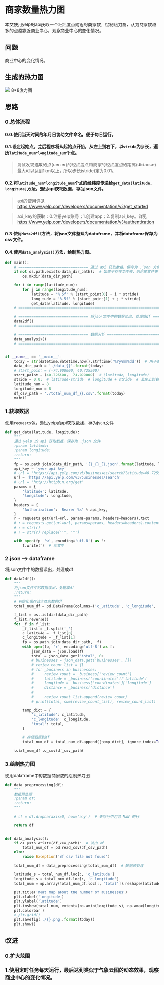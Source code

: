 # 商家数量热力图
本文使用yelp的api获取一个经纬度点附近的商家数，绘制热力图，认为商家数越多的点越靠近商业中心，观察商业中心的变化情况。
## 问题
商业中心的变化情况。
## 生成的热力图
[![](2019y10m07d.png)](2019y10m07d.png "2019y10m07d")
8*8热力图
## 思路
### 0.总体流程
#### 0.0.使用当天时间的年月日协助文件命名，便于每日运行。
#### 0.1.设定起始点，之后程序将从起始点开始，从左上到右下，以`stride`为步长，遍历`latitude_num*longitude_num`个点。
> 测试发现选取的点(center)的经纬度点和商家的经纬度点的距离(distance)最大可以达到1km以上，所以步长(stride)定为0.01。
#### 0.2.将`latitude_num*longitude_num`个点的经纬度传递给`get_data(latitude, longitude)`方法，通过api获取数据，存为json文件。
> api的使用详见 https://www.yelp.com/developers/documentation/v3/get_started

> api_key的获取：0.注册yelp账号；1.创建app；2.复制api_key。详见 https://www.yelp.com/developers/documentation/v3/authentication
#### 0.3.使用`data2df()`方法，将json文件整理为dataframe，并将dataframe保存为csv文件。
#### 0.4.使用`data_analysis()`方法，绘制热力图。
```python
def main():
    # ================================ 通过 api 获取数据，保存为 .json 文件 ================================
    if not os.path.exists(data_dir_path):  # 如果不存在文件夹，则创建文件夹
        os.mkdir(data_dir_path)

    for i in range(latitude_num):
        for j in range(longitude_num):
            latitude = '%.5f' % (start_point[0] - i * stride)
            longitude = '%.5f' % (start_point[1] + j * stride)
            get_data(latitude, longitude)
    # ======================================================================================================

    # ================================ 将json文件中的数据读出，处理成df ================================
    data2df()
    # ==================================================================================================

    # ================================ 数据分析 ================================
    data_analysis()
    # ==========================================================================


if __name__ == '__main__':
    today = str(datetime.datetime.now().strftime('%Yy%mm%dd'))  # 用于命名
    data_dir_path = './data_{}'.format(today)
    # start_point = (-74.000000, 40.725500)
    start_point = (40.725500, -74.000000)  # (latitude, longitude)
    stride = 0.01  # latitude-stride  # longitude + stride  # 从左上到右下
    latitude_num = 8
    longitude_num = 8
    df_csv_path = './total_num_df_{}.csv'.format(today)
    main()
```
### 1.获取数据
使用`requests`包，通过yelp的api获取数据，存为json文件
```python
def get_data(latitude, longitude):
    """
    通过 yelp 的 api 获取数据，保存为 .json 文件
    :param latitude:
    :param longitude:
    :return:
    """
    fp = os.path.join(data_dir_path, '{}_{}_{}.json'.format(latitude, longitude, str(int(time.time()))))  # json文件存储路径
    api_key = 'your api key'
    # url = 'https://api.yelp.com/v3/businesses/search?latitude=40.725500&longitude=-74.000000'
    url = 'https://api.yelp.com/v3/businesses/search'
    # url = 'http://httpbin.org/get'
    params = {
        'latitude': latitude,
        'longitude': longitude,
    }
    headers = {
        'Authorization': 'Bearer %s' % api_key,
    }
    r = requests.get(url=url, params=params, headers=headers).text
    # r = requests.get(url=url, params=params, headers=headers).content()
    # r = str(r)
    # r = str(r).replace("'", '"')

    with open(fp, 'w', encoding='utf-8') as f:
        f.write(r)  # 写文件
```
### 2.json --> dataframe
将json文件中的数据读出，处理成df
```python
def data2df():
    """
    将json文件中的数据读出，处理成df
    :return:
    """
    # 初始化保存该点商家数的df
    total_num_df = pd.DataFrame(columns=('c_latitude', 'c_longitude', 'total'))

    f_list = os.listdir(data_dir_path)
    f_list.reverse()
    for _f in f_list:
        _f_list = _f.split('_')
        c_latitude = _f_list[0]
        c_longitude = _f_list[1]
        fp = os.path.join(data_dir_path, _f)
        with open(fp, 'r', encoding='utf-8') as f:
            json_data = json.load(f)
            total = json_data.get('total', 0)
            # businesses = json_data.get('businesses', [])
            # review_count_list = []
            # for _business in businesses:
            #     review_count = _business['review_count']
            #     latitude = _business['coordinates']['latitude']
            #     longitude = _business['coordinates']['longitude']
            #     distance = _business['distance']
            #
            #     review_count_list.append(review_count)
            # print(total, sum(review_count_list), review_count_list)

        temp_dict = {
            'c_latitude': c_latitude,
            'c_longitude': c_longitude,
            'total': total,
        }

        # 存储数据到df
        total_num_df = total_num_df.append([temp_dict], ignore_index=True)

    total_num_df.to_csv(df_csv_path)
```
### 3.绘制热力图
使用dataframe中的数据商家数的绘制热力图
```python
def data_preprocessing(df):
    """
    数据预处理
    :param df:
    :return:
    """

    # df = df.dropna(axis=0, how='any')  # 去除行中包含 NaN 的行

    return df


def data_analysis():
    if os.path.exists(df_csv_path):  # 读出 df
        total_num_df = pd.read_csv(df_csv_path)
    else:
        raise Exception('df csv file not found')

    total_num_df = data_preprocessing(total_num_df)  # 数据预处理

    latitude_s = total_num_df.loc[:, 'c_latitude']
    longitude_s = total_num_df.loc[:, 'c_longitude']
    total_num = np.array(total_num_df.loc[:, 'total']).reshape(latitude_num, longitude_num)

    plt.title('heat map about the number of businesses')
    plt.xlabel('longitude')
    plt.ylabel('latitude')
    plt.imshow(total_num, extent=(np.amin(longitude_s), np.amax(longitude_s), np.amin(latitude_s), np.amax(latitude_s)), cmap='jet')
    plt.colorbar()
    # plt.grid()
    plt.savefig('./{}.png'.format(today))
    plt.show()
```
## 改进
### 0.扩大范围
### 1.使用定时任务每天运行，最后达到类似于气象云图的动态效果，观察商业中心的变化情况。
